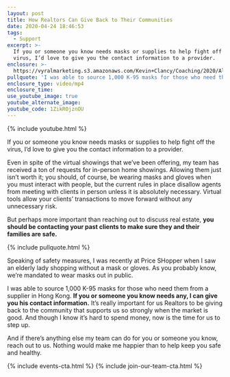 ```yaml
---
layout: post
title: How Realtors Can Give Back to Their Communities
date: 2020-04-24 18:46:53
tags:
  - Support
excerpt: >-
  If you or someone you know needs masks or supplies to help fight off the
  virus, I’d love to give you the contact information to a provider.
enclosure: >-
  https://vyralmarketing.s3.amazonaws.com/Kevin+Clancy/Coaching/2020/Albany+Real+Estate+Agent-+Do+You+Need+a+Mask_+coaching.mp4
pullquote: 'I was able to source 1,000 K-95 masks for those who need them.'
enclosure_type: video/mp4
enclosure_time:
use_youtube_image: true
youtube_alternate_image:
youtube_code: 1ZikROjznOU
---
```


{% include youtube.html %}

If you or someone you know needs masks or supplies to help fight off the virus, I’d love to give you the contact information to a provider.

Even in spite of the virtual showings that we’ve been offering, my team has received a ton of requests for in-person home showings. Allowing them just isn’t worth it; you should, of course, be wearing masks and gloves when you must interact with people, but the current rules in place disallow agents from meeting with clients in person unless it is absolutely necessary. Virtual tools allow your clients’ transactions to move forward without any unnecessary risk.

But perhaps more important than reaching out to discuss real estate, **you should be contacting your past clients to make sure they and their families are safe.**

{% include pullquote.html %}

Speaking of safety measures, I was recently at Price SHopper when I saw an elderly lady shopping without a mask or gloves. As you probably know, we’re mandated to wear masks out in public.&nbsp;

I was able to source 1,000 K-95 masks for those who need them from a supplier in Hong Kong. **If you or someone you know needs any, I can give you his contact information.** It’s really important for us Realtors to be giving back to the community that supports us so strongly when the market is good. And though I know it’s hard to spend money, now is the time for us to step up.

And if there’s anything else my team can do for you or someone you know, reach out to us. Nothing would make me happier than to help keep you safe and healthy.

{% include events-cta.html %} {% include join-our-team-cta.html %}